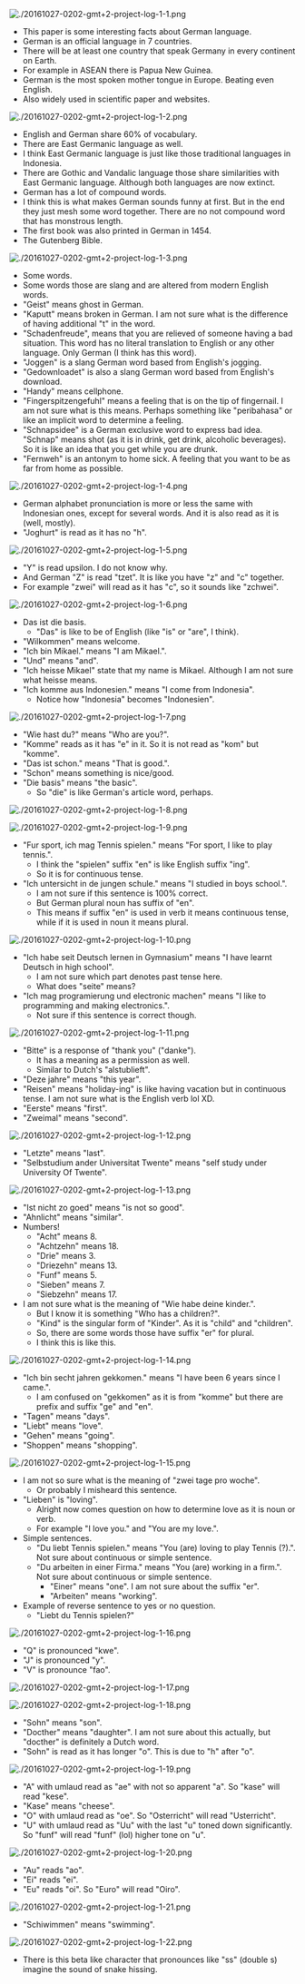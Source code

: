 ﻿![./20161027-0202-gmt+2-project-log-1-1.png](./20161027-0202-gmt+2-project-log-1-1.png)

* This paper is some interesting facts about German language.
* German is an official language in 7 countries.
* There will be at least one country that speak Germany in every continent on Earth.
* For example in ASEAN there is Papua New Guinea.
* German is the most spoken mother tongue in Europe. Beating even English.
* Also widely used in scientific paper and websites.

![./20161027-0202-gmt+2-project-log-1-2.png](./20161027-0202-gmt+2-project-log-1-2.png)

* English and German share 60% of vocabulary.
* There are East Germanic language as well.
* I think East Germanic language is just like those traditional languages in Indonesia.
* There are Gothic and Vandalic language those share similarities with East Germanic language. Although both languages are now extinct.
* German has a lot of compound words.
* I think this is what makes German sounds funny at first. But in the end they just mesh some word together. There are no not compound word that has monstrous length.
* The first book was also printed in German in 1454.
* The Gutenberg Bible.

![./20161027-0202-gmt+2-project-log-1-3.png](./20161027-0202-gmt+2-project-log-1-3.png)

* Some words.
* Some words those are slang and are altered from modern English words.
* "Geist" means ghost in German.
* "Kaputt" means broken in German. I am not sure what is the difference of having additional "t" in the word.
* "Schadenfreude", means that you are relieved of someone having a bad situation. This word has no literal translation to English or any other language. Only German (I think has this word).
* "Joggen" is a slang German word based from English's jogging.
* "Gedownloadet" is also a slang German word based from English's download.
* "Handy" means cellphone.
* "Fingerspitzengefuhl" means a feeling that is on the tip of fingernail. I am not sure what is this means. Perhaps something like "peribahasa" or like an implicit word to determine a feeling.
* "Schnapsidee" is a German exclusive word to express bad idea. "Schnap" means shot (as it is in drink, get drink, alcoholic beverages). So it is like an idea that you get while you are drunk.
* "Fernweh" is an antonym to home sick. A feeling that you want to be as far from home as possible.

![./20161027-0202-gmt+2-project-log-1-4.png](./20161027-0202-gmt+2-project-log-1-4.png)

* German alphabet pronunciation is more or less the same with Indonesian ones, except for several words. And it is also read as it is (well, mostly).
* "Joghurt" is read as it has no "h".

![./20161027-0202-gmt+2-project-log-1-5.png](./20161027-0202-gmt+2-project-log-1-5.png)

* "Y" is read upsilon. I do not know why.
* And German "Z" is read "tzet". It is like you have "z" and "c" together.
* For example "zwei" will read as it has "c", so it sounds like "zchwei".

![./20161027-0202-gmt+2-project-log-1-6.png](./20161027-0202-gmt+2-project-log-1-6.png)

* Das ist die basis.
    * "Das" is like to be of English (like "is" or "are", I think).
* "Wilkommen" means welcome.
* "Ich bin Mikael." means "I am Mikael.".
* "Und" means "and".
* "Ich heisse Mikael" state that my name is Mikael. Although I am not sure what heisse means.
* "Ich komme aus Indonesien." means "I come from Indonesia".
    * Notice how "Indonesia" becomes "Indonesien".

![./20161027-0202-gmt+2-project-log-1-7.png](./20161027-0202-gmt+2-project-log-1-7.png)

* "Wie hast du?" means "Who are you?".
* "Komme" reads as it has "e" in it. So it is not read as "kom" but "komme".
* "Das ist schon." means "That is good.".
* "Schon" means something is nice/good.
* "Die basis" means "the basic".
    * So "die" is like German's article word, perhaps.

![./20161027-0202-gmt+2-project-log-1-8.png](./20161027-0202-gmt+2-project-log-1-8.png)

![./20161027-0202-gmt+2-project-log-1-9.png](./20161027-0202-gmt+2-project-log-1-9.png)

* "Fur sport, ich mag Tennis spielen." means "For sport, I like to play tennis.".
    * I think the "spielen" suffix "en" is like English suffix "ing".
    * So it is for continuous tense.
* "Ich untersicht in de jungen schule." means "I studied in boys school.".
    * I am not sure if this sentence is 100% correct.
    * But German plural noun has suffix of "en".
    * This means if suffix "en" is used in verb it means continuous tense, while if it is used in noun it means plural.

![./20161027-0202-gmt+2-project-log-1-10.png](./20161027-0202-gmt+2-project-log-1-10.png)

* "Ich habe seit Deutsch lernen in Gymnasium" means "I have learnt Deutsch in high school".
    * I am not sure which part denotes past tense here.
    * What does "seite" means?
* "Ich mag programierung und electronic machen" means "I like to programming and making electronics.".
    * Not sure if this sentence is correct though.

![./20161027-0202-gmt+2-project-log-1-11.png](./20161027-0202-gmt+2-project-log-1-11.png)

* "Bitte" is a response of "thank you" ("danke").
    * It has a meaning as a permission as well.
    * Similar to Dutch's "alstublieft".
* "Deze jahre" means "this year".
* "Reisen" means "holiday-ing" is like having vacation but in continuous tense. I am not sure what is the English verb lol XD.
* "Eerste" means "first".
* "Zweimal" means "second".

![./20161027-0202-gmt+2-project-log-1-12.png](./20161027-0202-gmt+2-project-log-1-12.png)

* "Letzte" means "last".
* "Selbstudium ander Universitat Twente" means "self study under University Of Twente".

![./20161027-0202-gmt+2-project-log-1-13.png](./20161027-0202-gmt+2-project-log-1-13.png)

* "Ist nicht zo goed" means "is not so good".
* "Ahnlicht" means "similar".
* Numbers!
    * "Acht" means 8.
    * "Achtzehn" means 18.
    * "Drie" means 3.
    * "Driezehn" means 13.
    * "Funf" means 5.
    * "Sieben" means 7.
    * "Siebzehn" means 17.
* I am not sure what is the meaning of "Wie habe deine kinder.".
    * But I know it is something "Who has a children?".
    * "Kind" is the singular form of "Kinder". As it is "child" and "children".
    * So, there are some words those have suffix "er" for plural.
    * I think this is like this.

![./20161027-0202-gmt+2-project-log-1-14.png](./20161027-0202-gmt+2-project-log-1-14.png)

* "Ich bin secht jahren gekkomen." means "I have been 6 years since I came.".
    * I am confused on "gekkomen" as it is from "komme" but there are prefix and suffix "ge" and "en".
* "Tagen" means "days".
* "Liebt" means "love".
* "Gehen" means "going".
* "Shoppen" means "shopping".

![./20161027-0202-gmt+2-project-log-1-15.png](./20161027-0202-gmt+2-project-log-1-15.png)

* I am not so sure what is the meaning of "zwei tage pro woche".
    * Or probably I misheard this sentence.
* "Lieben" is "loving".
    * Alright now comes question on how to determine love as it is noun or verb.
    * For example "I love you." and "You are my love.".
* Simple sentences.
    * "Du liebt Tennis spielen." means "You (are) loving to play Tennis (?).". Not sure about continuous or simple sentence.
    * "Du arbeiten in einer Firma." means "You (are) working in a firm.". Not sure about continuous or simple sentence.
        * "Einer" means "one". I am not sure about the suffix "er".
        * "Arbeiten" means "working".
* Example of reverse sentence to yes or no question.
    * "Liebt du Tennis spielen?"

![./20161027-0202-gmt+2-project-log-1-16.png](./20161027-0202-gmt+2-project-log-1-16.png)

* "Q" is pronounced "kwe".
* "J" is pronounced "y".
* "V" is pronounce "fao".

![./20161027-0202-gmt+2-project-log-1-17.png](./20161027-0202-gmt+2-project-log-1-17.png)

![./20161027-0202-gmt+2-project-log-1-18.png](./20161027-0202-gmt+2-project-log-1-18.png)

* "Sohn" means "son".
* "Docther" means "daughter". I am not sure about this actually, but "docther" is definitely a Dutch word.
* "Sohn" is read as it has longer "o". This is due to "h" after "o".

![./20161027-0202-gmt+2-project-log-1-19.png](./20161027-0202-gmt+2-project-log-1-19.png)

* "A" with umlaud read as "ae" with not so apparent "a". So "kase" will read "kese".
* "Kase" means "cheese".
* "O" with umlaud read as "oe". So "Osterricht" will read "Usterricht".
* "U" with umlaud read as "Uu" with the last "u" toned down significantly. So "funf" will read "funf" (lol) higher tone on "u".

![./20161027-0202-gmt+2-project-log-1-20.png](./20161027-0202-gmt+2-project-log-1-20.png)

* "Au" reads "ao".
* "Ei" reads "ei".
* "Eu" reads "oi". So "Euro" will read "Oiro".

![./20161027-0202-gmt+2-project-log-1-21.png](./20161027-0202-gmt+2-project-log-1-21.png)

* "Schiwimmen" means "swimming".

![./20161027-0202-gmt+2-project-log-1-22.png](./20161027-0202-gmt+2-project-log-1-22.png)

* There is this beta like character that pronounces like "ss" (double s) imagine the sound of snake hissing.
